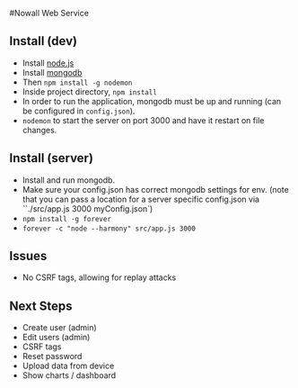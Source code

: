 #Nowall Web Service

## Install (dev)
* Install [node.js](http://nodejs.org)
* Install [mongodb](http://mongodb.org)
* Then `npm install -g nodemon`
* Inside project directory, `npm install`
* In order to run the application, mongodb must be up and running (can be configured in `config.json`).
* `nodemon` to start the server on port 3000 and have it restart on file changes.

## Install (server)
* Install and run mongodb.
* Make sure your config.json has correct mongodb settings for env. (note that you can pass a location for a server specific config.json via ``./src/app.js 3000 myConfig.json`)
* `npm install -g forever`
* `forever -c "node --harmony" src/app.js 3000`

## Issues
* No CSRF tags, allowing for replay attacks

## Next Steps
* Create user (admin)
* Edit users (admin)
* CSRF tags
* Reset password
* Upload data from device
* Show charts / dashboard
